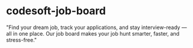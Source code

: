 # codesoft-job-board
"Find your dream job, track your applications, and stay interview-ready — all in one place. Our job board makes your job hunt smarter, faster, and stress-free."
